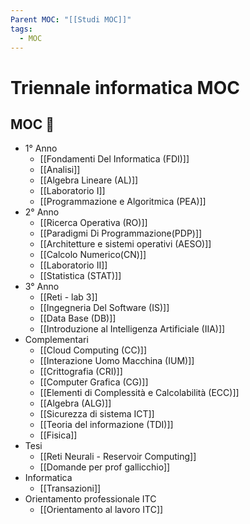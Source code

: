 ```yaml
---
Parent MOC: "[[Studi MOC]]"
tags:
  - MOC
---
```

# Triennale informatica MOC

## MOC 📒
- 1° Anno
	- [[Fondamenti Del Informatica (FDI)]]
	- [[Analisi]]
	- [[Algebra Lineare (AL)]]
	- [[Laboratorio I]]
	- [[Programmazione e Algoritmica (PEA)]]
- 2° Anno
	- [[Ricerca Operativa (RO)]]
	- [[Paradigmi Di Programmazione(PDP)]]
	- [[Architetture e sistemi operativi (AESO)]]
	- [[Calcolo Numerico(CN)]]
	- [[Laboratorio II]]
	- [[Statistica (STAT)]]
- 3° Anno
	- [[Reti - lab 3]]
	- [[Ingegneria Del Software (IS)]]
	- [[Data Base (DB)]]
	- [[Introduzione al Intelligenza Artificiale (IIA)]]
- Complementari
	- [[Cloud Computing (CC)]]
	- [[Interazione Uomo Macchina (IUM)]]
	- [[Crittografia (CRI)]]
	- [[Computer Grafica (CG)]]
	- [[Elementi di Complessità e Calcolabilità (ECC)]]
	- [[Algebra (ALG)]]
	- [[Sicurezza di sistema ICT]]
	- [[Teoria del informazione (TDI)]]
	- [[Fisica]]
- Tesi
	- [[Reti Neurali - Reservoir Computing]]
	- [[Domande per prof gallicchio]]
- Informatica
	- [[Transazioni]]
- Orientamento professionale ITC
	- [[Orientamento al lavoro ITC]]
